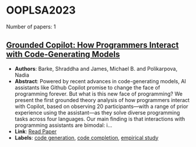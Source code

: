 # OOPLSA2023

Number of papers: 1

## [Grounded Copilot: How Programmers Interact with Code-Generating Models](paper_1.md)
- **Authors**: Barke, Shraddha and James, Michael B. and Polikarpova, Nadia
- **Abstract**: Powered by recent advances in code-generating models, AI assistants like Github Copilot promise to change the face of programming forever. But what is this new face of programming? We present the first grounded theory analysis of how programmers interact with Copilot, based on observing 20 participants—with a range of prior experience using the assistant—as they solve diverse programming tasks across four languages. Our main finding is that interactions with programming assistants are bimodal: i...
- **Link**: [Read Paper](https://doi.org/10.1145/3586030)
- **Labels**: [code generation](../../labels/code_generation.md), [code completion](../../labels/code_completion.md), [empirical study](../../labels/empirical_study.md)
